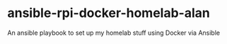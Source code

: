 # ansible-rpi-docker-homelab-alan
An ansible playbook to set up my homelab stuff using Docker via Ansible
